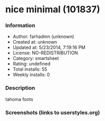 # nice minimal (101837)

### Information
- Author: farhadmn (unknown)
- Created at: unknown
- Updated at: 5/23/2014, 7:19:16 PM
- License: NO-REDISTRIBUTION
- Category: smartsheet
- Rating: undefined
- Total installs: 55
- Weekly installs: 0


### Description
tahoma fonts


### Screenshots (links to userstyles.org)



